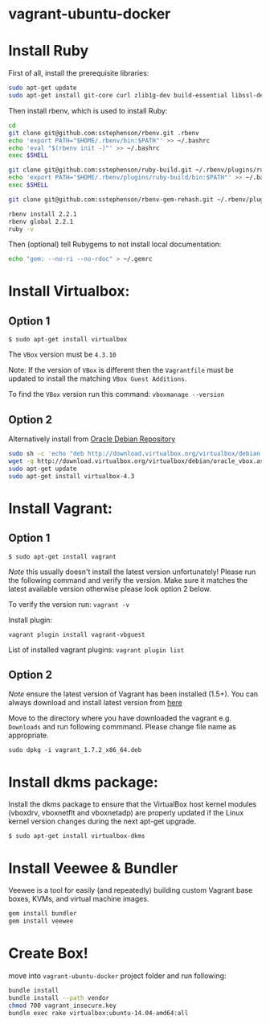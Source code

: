 # vagrant-ubuntu-docker

# Install Ruby

First of all, install the prerequisite libraries:

```sh
sudo apt-get update
sudo apt-get install git-core curl zlib1g-dev build-essential libssl-dev libreadline-dev libyaml-dev libsqlite3-dev sqlite3 libxml2-dev libxslt1-dev libcurl4-openssl-dev python-software-properties libffi-dev
```

Then install rbenv, which is used to install Ruby:

```sh
cd
git clone git@github.com:sstephenson/rbenv.git .rbenv
echo 'export PATH="$HOME/.rbenv/bin:$PATH"' >> ~/.bashrc
echo 'eval "$(rbenv init -)"' >> ~/.bashrc
exec $SHELL

git clone git@github.com:sstephenson/ruby-build.git ~/.rbenv/plugins/ruby-build
echo 'export PATH="$HOME/.rbenv/plugins/ruby-build/bin:$PATH"' >> ~/.bashrc
exec $SHELL

git clone git@github.com:sstephenson/rbenv-gem-rehash.git ~/.rbenv/plugins/rbenv-gem-rehash

rbenv install 2.2.1
rbenv global 2.2.1
ruby -v
```

Then (optional) tell Rubygems to not install local documentation:

```sh
echo "gem: --no-ri --no-rdoc" > ~/.gemrc
```

# Install Virtualbox:

## Option 1

`$ sudo apt-get install virtualbox`

The `VBox` version must be `4.3.10`

Note: If the version of `VBox` is different then the `Vagrantfile` must be updated to install the matching `VBox Guest Additions`.

To find the `VBox` version run this command: `vboxmanage --version`

## Option 2

Alternatively install from [Oracle Debian Repository](https://www.virtualbox.org/wiki/Linux_Downloads)

```sh
sudo sh -c 'echo "deb http://download.virtualbox.org/virtualbox/debian $(lsb_release -sc) contrib" >> /etc/apt/sources.list'
wget -q http://download.virtualbox.org/virtualbox/debian/oracle_vbox.asc -O- | sudo apt-key add -
sudo apt-get update
sudo apt-get install virtualbox-4.3
```

# Install Vagrant:

## Option 1

`$ sudo apt-get install vagrant`

*Note* this usually doesn't install the latest version unfortunately! Please run the following command and verify the version. Make sure it matches the latest available version otherwise please look option 2 below.

To verify the version run: `vagrant -v`

Install plugin:

`vagrant plugin install vagrant-vbguest`

List of installed vagrant plugins: `vagrant plugin list`

## Option 2

*Note* ensure the latest version of Vagrant has been installed (1.5+). You can always download and install latest version from [here](http://www.vagrantup.com/downloads.html)

Move to the directory where you have downloaded the vagrant e.g. `Downloads` and run following commmand. Please change file name as appropriate.

`sudo dpkg -i vagrant_1.7.2_x86_64.deb`

# Install dkms package:

Install the dkms package to ensure that the VirtualBox host kernel modules (vboxdrv, vboxnetflt and vboxnetadp) are properly updated if the Linux kernel version changes during the next apt-get upgrade.

`$ sudo apt-get install virtualbox-dkms`

# Install Veewee & Bundler

Veewee is a tool for easily (and repeatedly) building custom Vagrant base boxes, KVMs, and virtual machine images.

```sh
gem install bundler
gem install veewee
```

# Create Box!

move into `vagrant-ubuntu-docker` project folder and run following:

```sh
bundle install
bundle install --path vendor
chmod 700 vagrant_insecure.key
bundle exec rake virtualbox:ubuntu-14.04-amd64:all
```
